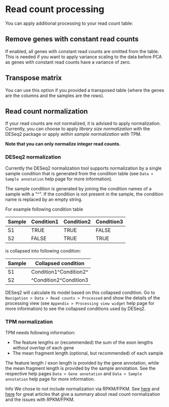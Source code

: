 # Read count processing

You can apply additional processing to your read count table:

## Remove genes with constant read counts

If enabled, all genes with constant read counts are omitted from the table.
This is needed if you want to apply variance scaling to the data before PCA as
genes with constant read counts have a variance of zero.

## Transpose matrix

You can use this option if you provided a transposed table (where the genes are the columns
  and the samples are the rows).

## Read count normalization

If your read counts are not normalized, it is advised to apply normalization.
Currently, you can choose to apply *library size normalization* with the
DESeq2 package or apply *within sample normalization* with TPM.

**Note that you can only normalize integer read counts.**

### DESeq2 normalization

Currently the DESeq2 normalization tool supports normalization by a single sample condition
that is generated from the condition table (see `Data > Sample annotation` help page for more information).

The sample condition is generated by joining the condition names of a sample with a "\^". If the condition
is not present in the sample, the condition name is replaced by an empty string.

For example following condition table

| Sample | Condition1 | Condition2 | Condition3 |
|--------|------------|------------|------------|
| S1     | TRUE       | TRUE       | FALSE      |
| S2     | FALSE      | TRUE       | TRUE       |

is collapsed into following condition:

| Sample | Collapsed condition    |
|--------|------------------------|
| S1     | Condition1\^Condition2\^ |
| S2     | \^Condition2\^Condition3 |

DESeq2 will calculate its model based on this collapsed condition. Go to
`Navigation > Data > Read counts > Processed` and show the details of the processing
view (see `Appendix > Processing view widget` help page for more information)
to see the collapsed conditions used by DESeq2.

### TPM normalization

TPM needs following information:

* The feature lengths or (recommended) the sum of the exon lengths *without overlap* of each gene
* The mean fragment length (optional, but recommended) of each sample

The feature length / exon length is provided by the gene annotation, while the
mean fragment length is provided by the sample annotation. See the respective help pages `Data > Gene annotation` and
`Data > Sample annotation` help page for more information.

<div class="well help-box">
<label>Info</label>  We chose to not include normalization via RPKM/FPKM. See <a href="http://www.rna-seqblog.com/rpkm-fpkm-and-tpm-clearly-explained/">here</a> and <a href="http://blog.nextgenetics.net/?e=51">here</a> for great articles that give a summary about read count normalization and the issues with RPKM/FPKM.
</div>
